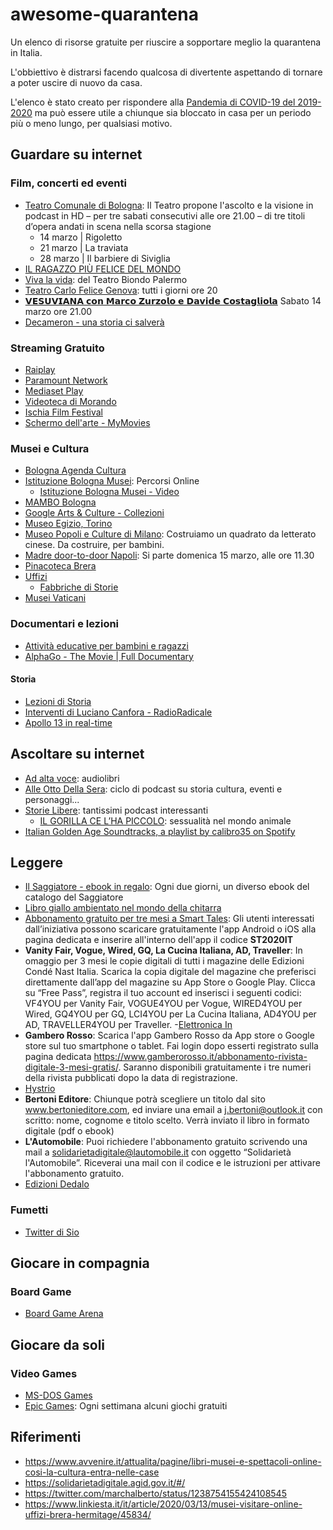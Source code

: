 # awesome-quarantena

Un elenco di risorse gratuite per riuscire a sopportare meglio la quarantena in Italia.

L'obbiettivo è distrarsi facendo qualcosa di divertente aspettando di tornare a poter uscire di nuovo da casa.

L'elenco è stato creato per rispondere alla [Pandemia di COVID-19 del 2019-2020](https://it.wikipedia.org/wiki/Pandemia_di_COVID-19_del_2019-2020) ma può essere utile a chiunque sia bloccato in casa per un periodo più o meno lungo, per qualsiasi motivo.

## Guardare su internet

### Film, concerti ed eventi

- [Teatro Comunale di Bologna](http://www.tcbo.it/): Il Teatro propone l'ascolto e la visione in podcast in HD – per tre sabati consecutivi alle ore 21.00 – di tre titoli d’opera andati in scena nella scorsa stagione
  - 14 marzo | Rigoletto
  - 21 marzo | La traviata
  - 28 marzo | Il barbiere di Siviglia
- [IL RAGAZZO PIÙ FELICE DEL MONDO](https://www.youtube.com/watch?v=Oq-7ejJ0X4s)
- [Viva la vida](https://www.youtube.com/watch?v=vPmrHrM4qbw): del Teatro Biondo Palermo
- [Teatro Carlo Felice Genova](http://www.streamingcarlofelice.com/): tutti i giorni ore 20
- [𝗩𝗘𝗦𝗨𝗩𝗜𝗔𝗡𝗔 𝗰𝗼𝗻 𝗠𝗮𝗿𝗰𝗼 𝗭𝘂𝗿𝘇𝗼𝗹𝗼 𝗲 𝗗𝗮𝘃𝗶𝗱𝗲 𝗖𝗼𝘀𝘁𝗮𝗴𝗹𝗶𝗼𝗹𝗮](https://www.facebook.com/watch/?v=2759127240880636) Sabato 14 marzo ore 21.00
- [Decameron - una storia ci salverà](https://www.facebook.com/videodecameron/)

### Streaming Gratuito

- [Raiplay](https://www.raiplay.it/)
- [Paramount Network](https://www.paramountnetwork.it/film)
- [Mediaset Play](https://www.mediasetplay.mediaset.it/)
- [Videoteca di Morando](https://www.longtake.it/news/videoteca-di-morando-offre-laccesso-gratuito-ai-grandi-capolavori-del-cinema)
- [Ischia Film Festival](http://www.ischiafilmfestival.it/index.php/it/iscrivere-un-film)
- [Schermo dell'arte - MyMovies](https://www.mymovies.it/iorestoacasa/schermodellarte/)

### Musei e Cultura

- [Bologna Agenda Cultura](http://agenda.comune.bologna.it/cultura/)
- [Istituzione Bologna Musei](http://www.museibologna.it/documenti/101822): Percorsi Online
  - [Istituzione Bologna Musei - Video](http://www.museibologna.it/collezioni_digitali/101827)
- [MAMBO Bologna](https://www.youtube.com/watch?v=qZ8qe6sojLI&list=PLKEGGAZVAqrz5vE79RgmUvpxrKyZvwkn-)
- [Google Arts & Culture - Collezioni](https://artsandculture.google.com/partner?hl=it)
- [Museo Egizio, Torino](https://www.facebook.com/museoegizio/)
- [Museo Popoli e Culture di Milano](https://www.pimemilano.com/News-Museo/videolab-costruiamo-un-quadrato-da-letterato.html): Costruiamo un quadrato da letterato cinese. Da costruire, per bambini.
- [Madre door-to-door Napoli](http://www.madrenapoli.it/calendario/madre-door-to-door/): Si parte domenica 15 marzo, alle ore 11.30
 - [Pinacoteca Brera](https://pinacotecabrera.org/)
 - [Uffizi](https://www.uffizi.it/mostre-virtuali)
   - [Fabbriche di Storie](https://www.uffizi.it/mostre-virtuali/fabbrichedistorie#)
 - [Musei Vaticani](http://www.museivaticani.va/content/museivaticani/it/collezioni/catalogo-online.html)


### Documentari e lezioni

- [Attività educative per bambini e ragazzi](https://scienzaexpress.it/2020/03/solidarieta-digitale/)
- [AlphaGo - The Movie | Full Documentary](https://www.youtube.com/watch?v=WXuK6gekU1Y)

#### Storia

- [Lezioni di Storia](https://www.youtube.com/channel/UCNd9ycN9KUm4efGdbosmLxw)
- [Interventi di Luciano Canfora - RadioRadicale](https://www.radioradicale.it/soggetti/17714/luciano-canfora)
- [Apollo 13 in real-time](https://apolloinrealtime.org/)

## Ascoltare su internet

- [Ad alta voce](https://www.raiplayradio.it/programmi/adaltavoce/): audiolibri
- [Alle Otto Della Sera](https://www.raiplayradio.it/programmi/alleottodellasera/archivio/puntate/): ciclo di podcast su storia cultura, eventi e personaggi...
- [Storie Libere](https://storielibere.fm/): tantissimi podcast interessanti
  - [IL GORILLA CE L’HA PICCOLO](https://storielibere.fm/il-gorilla/): sessualità nel mondo animale
- [Italian Golden Age Soundtracks, a playlist by calibro35 on Spotify](https://open.spotify.com/playlist/617dp6jlDVcJ2jsmncc6ui?si=Nf_te0cPTiuVyHMELWqEFQ)

## Leggere

- [Il Saggiatore - ebook in regalo](https://www.ilsaggiatore.com/solidarieta/): Ogni due giorni, un diverso ebook del catalogo del Saggiatore
- [Libro giallo ambientato nel mondo della chitarra](https://gruppoaccordo.it/giallo-01-testo.epub)
- [Abbonamento gratuito per tre mesi a Smart Tales](http://smarttales.marshmallow-games.com/): Gli utenti interessati dall’iniziativa possono scaricare gratuitamente l'app Android o iOS alla pagina dedicata e inserire all'interno dell'app il codice **ST2020IT**
- **Vanity Fair, Vogue, Wired, GQ, La Cucina Italiana, AD, Traveller**: In omaggio per 3 mesi le copie digitali di tutti i magazine delle Edizioni Condé Nast Italia. Scarica la copia digitale del magazine che preferisci direttamente dall’app del magazine su App Store o Google Play. Clicca su “Free Pass”, registra il tuo account ed inserisci i seguenti codici: VF4YOU per Vanity Fair, VOGUE4YOU per Vogue, WIRED4YOU per Wired, GQ4YOU per GQ, LCI4YOU per La Cucina Italiana, AD4YOU per AD, TRAVELLER4YOU per Traveller. 
-[Elettronica In](https://www.elettronicain.it/blog/2020/03/10/ioleggoacasa-il-numero-di-marzo-e-gratis/)
- **Gambero Rosso**: Scarica l'app Gambero Rosso da App store o Google store sul tuo smartphone o tablet. Fai login dopo esserti registrato sulla pagina dedicata https://www.gamberorosso.it/abbonamento-rivista-digitale-3-mesi-gratis/. Saranno disponibili gratuitamente i tre numeri della rivista pubblicati dopo la data di registrazione.
- [Hystrio](https://www.hystrio.it/covid19-hystrio-aderisce-alliniziativa-di-solidarieta-digitale/)
- **Bertoni Editore**: Chiunque potrà scegliere un titolo dal sito www.bertonieditore.com, ed inviare una email a j.bertoni@outlook.it con scritto: nome, cognome e titolo scelto. Verrà inviato il libro in formato digitale (pdf o ebook)
- **L'Automobile**: Puoi richiedere l'abbonamento gratuito scrivendo una mail a solidarietadigitale@lautomobile.it con oggetto “Solidarietà l'Automobile”. Riceverai una mail con il codice e le istruzioni per attivare l'abbonamento gratuito.
- [Edizioni Dedalo](https://www.edizionidedalo.it/content/solidarieta-digitale)

### Fumetti

- [Twitter di Sio](https://twitter.com/scottecs)

## Giocare in compagnia

### Board Game
- [Board Game Arena](https://boardgamearena.com/lobby)

## Giocare da soli

### Video Games
- [MS-DOS Games](https://archive.org/details/softwarelibrary_msdos_games)
- [Epic Games](https://www.epicgames.com/): Ogni settimana alcuni giochi gratuiti

## Riferimenti
- https://www.avvenire.it/attualita/pagine/libri-musei-e-spettacoli-online-cosi-la-cultura-entra-nelle-case
- https://solidarietadigitale.agid.gov.it/#/
- https://twitter.com/marchalberto/status/1238754155424108545
- https://www.linkiesta.it/it/article/2020/03/13/musei-visitare-online-uffizi-brera-hermitage/45834/
